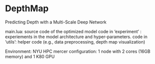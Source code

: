 # DepthMap

Predicting Depth with a Multi-Scale Deep Network

main.lua: source code of the optimized model
code in ‘experiment’ : experiements in the model architecture and hyper-parameters.
code in ‘utils’: helper code (e.g., data preprocessing, depth map visualization)

Environment: NYU HPC mercer
configuration: 1 node with 2 cores (16GB memory) and 1 K80 GPU
